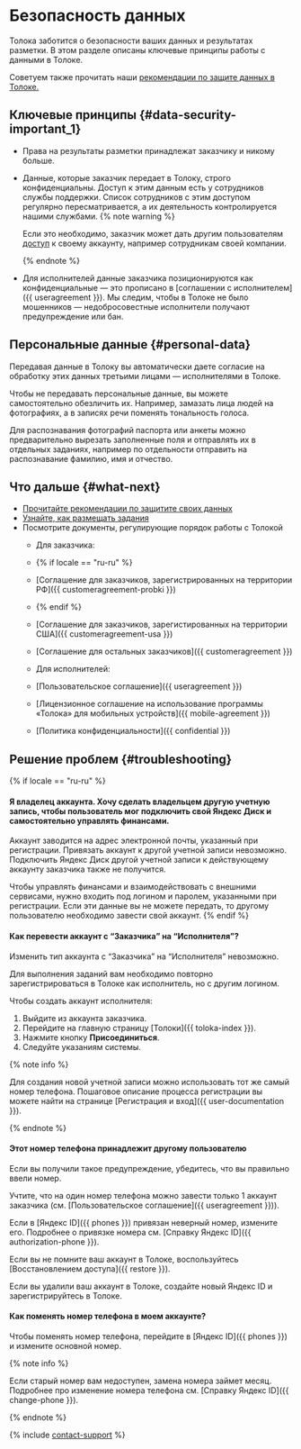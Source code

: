 # Безопасность данных

Толока заботится о безопасности ваших данных и результатах разметки. В этом разделе описаны ключевые принципы работы с данными в Толоке.

Советуем также прочитать наши [рекомендации по защите данных в Толоке.](protect-your-data.md#protect-from-them)

## Ключевые принципы {#data-security-important_1}

- Права на результаты разметки принадлежат заказчику и никому больше.
- Данные, которые заказчик передает в Толоку, строго конфиденциальны. Доступ к этим данным есть у сотрудников службы поддержки. Список сотрудников с этим доступом регулярно пересматривается, а их деятельность контролируется нашими службами.
    {% note warning %}

    Если это необходимо, заказчик может дать другим пользователям [доступ](multiple-access.md#ul_pyj_v3k_xlb) к своему аккаунту, например сотрудникам своей компании.

    {% endnote %}

- Для исполнителей данные заказчика позиционируются как конфиденциальные — это прописано в [соглашении с исполнителем]({{ useragreement }}). Мы следим, чтобы в Толоке не было мошенников — недобросовестные исполнители получают предупреждение или бан.

## Персональные данные {#personal-data}

Передавая данные в Толоку вы автоматически даете согласие на обработку этих данных третьими лицами — исполнителями в Толоке.

Чтобы не передавать персональные данные, вы можете самостоятельно обезличить их. Например, замазать лица людей на фотографиях, а в записях речи поменять тональность голоса.

Для распознавания фотографий паспорта или анкеты можно предварительно вырезать заполненные поля и отправлять их в отдельных заданиях, например по отдельности отправить на распознавание фамилию, имя и отчество.


## Что дальше {#what-next}

- [Прочитайте рекомендации по защитите своих данных](protect-your-data.md#protect-from-them)
- [Узнайте, как размещать задания](first-project.md)
- Посмотрите документы, регулирующие порядок работы с Толокой
    - Для заказчика:
    - {% if locale == "ru-ru" %}
    - [Соглашение для заказчиков, зарегистрированных на территории РФ]({{ customeragreement-probki }})
    - {% endif %}
    - [Соглашение для заказчиков, зарегистированных на территории США]({{ customeragreement-usa }})
    - [Соглашение для остальных заказчиков]({{ customeragreement }})

    - Для исполнителей:
    - [Пользовательское соглашение]({{ useragreement }})
    - [Лицензионное соглашение на использование программы «Толока» для мобильных устройств]({{ mobile-agreement }})

    - [Политика конфиденциальности]({{ confidential }})



## Решение проблем {#troubleshooting}

{% if locale == "ru-ru" %}
#### Я владелец аккаунта. Хочу сделать владельцем другую учетную запись, чтобы пользователь мог подключить свой Яндекс Диск и самостоятельно управлять финансами.

Аккаунт заводится на адрес электронной почты, указанный при регистрации. Привязать аккаунт к другой учетной записи невозможно. Подключить Яндекс Диск другой учетной записи к действующему аккаунту заказчика также не получится.

Чтобы управлять финансами и взаимодействовать с внешними сервисами, нужно входить под логином и паролем, указанными при регистрации. Если эти данные вы не можете передать, то другому пользователю необходимо завести свой аккаунт.
{% endif %}
#### Как перевести аккаунт с <q>Заказчика</q> на <q>Исполнителя</q>?

Изменить тип аккаунта с <q>Заказчика</q> на <q>Исполнителя</q> невозможно.

Для выполнения заданий вам необходимо повторно зарегистрироваться в Толоке как исполнитель, но с другим логином.

Чтобы создать аккаунт исполнителя:
1. Выйдите из аккаунта заказчика.
1. Перейдите на главную страницу [Толоки]({{ toloka-index }}).
1. Нажмите кнопку **Присоединиться**.
1. Следуйте указаниям системы.

{% note info %}

Для создания новой учетной записи можно использовать тот же самый номер телефона. Пошаговое описание процесса регистрации вы можете найти на странице [Регистрация и вход]({{ user-documentation }}).

{% endnote %}

#### Этот номер телефона принадлежит другому пользователю

Если вы получили такое предупреждение, убедитесь, что вы правильно ввели номер.

Учтите, что на один номер телефона можно завести только 1 аккаунт заказчика (см. [Пользовательское соглашение]({{ useragreement }})).

Если в [Яндекс ID]({{ phones }}) привязан неверный номер, измените его. Подробнее о привязке номера см. [Справку Яндекс ID]({{ authorization-phone }}).

Если вы не помните ваш аккаунт в Толоке, воспользуйтесь [Восстановлением доступа]({{ restore }}).

Если вы удалили ваш аккаунт в Толоке, создайте новый Яндекс ID и зарегистрируйтесь в Толоке.

#### Как поменять номер телефона в моем аккаунте?

Чтобы поменять номер телефона, перейдите в [Яндекс ID]({{ phones }}) и измените основной номер.

{% note info %}

Если старый номер вам недоступен, замена номера займет месяц. Подробнее про изменение номера телефона см. [Справку Яндекс ID]({{ change-phone }}).

{% endnote %}

{% include [contact-support](../_includes/contact-support-initial-consultation.md) %}